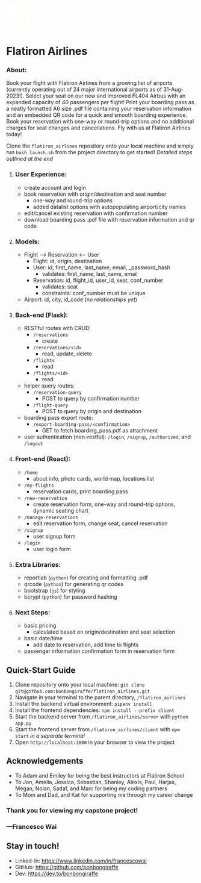 ![Flatiron Airlines Logo](./client/public/flatlines-64.ico "FL-logo") 
# Flatiron Airlines
### About: 
Book your flight with Flatiron Airlines from a growing list of airports (currently operating out of 24 major international airports as of 31-Aug-2023!). Select your seat on our new and improved FL404 Airbus with an expanded capacity of 40 passengers per flight! Print your boarding pass as a neatly formatted A6 size .pdf file containing your reservation information and an embedded QR code for a quick and smooth boarding experience. Book your reservation with one-way or round-trip options and no additional charges for seat changes and cancellations. Fly with us at Flatiron Airlines today!

Clone the `flatiron_airlines` repository onto your local machine and simply run `bash launch.sh` from the project directory to get started! *Detailed steps outlined at the end*

1. ### User Experience:
    - create account and login
    - book reservation with origin/destination and seat number
        - one-way and round-trip options
        - added datalist options with autopopulating airport/city names
    - edit/cancel existing reservation with confirmation number
    - download boarding pass .pdf file with reservation information and qr code
2. ### Models:
    - Flight —> Reservation <— User
        - Flight: id, origin, destination
        - User: id, first_name, last_name, email, _password_hash
            - validates: first_name, last_name, email
        - Reservation: id, flight_id, user_id, seat, conf_number
            - validates: seat
            - constraints: conf_number must be unique
    - Airport: id, city, id_code (*no relationships yet*)
3. ### Back-end (Flask):
    - RESTful routes with CRUD:
        - `/reservations`
            - create
        - `/reservations/<id>`
            - read, update, delete
        - `/flights` 
            - read
        - `/flights/<id>` 
            - read
    - helper query routes:
        - `/reservation-query`
            - POST to query by confirmation number
        - `/flight-query`
            - POST to query by origin and destination
    - boarding pass export route:
        - `/export-boarding-pass/<confirmation>`
            - GET to fetch boarding_pass.pdf as attachment
    - user authentication (non-restful): `/login`, `/signup`, `/authorized`, and `/logout`
4. ### Front-end (React):
    - `/home`
        - about info, photo cards, world map, locations list
    - `/my-flights`
        - reservation cards, print boarding pass
    - `/new-reservation`
        - create reservation form, one-way and round-trip options, dynamic seating chart
    - `/manage-reservations`
        - edit reservation form, change seat, cancel reservation
    - `/signup`
        - user signup form
    - `/login`
        - user login form
5. ### Extra Libraries:
    - reportlab (`python`) for creating and formatting .pdf 
    - qrcode (`python`) for generating qr codes
    - bootstrap (`js`) for styling
    - bcrypt (`python`) for password hashing
6. ### Next Steps:
    - basic pricing
        - calculated based on origin/destination and seat selection
    - basic date/time
        - add date to reservation, add time to flights
    - passenger information confirmation form in reservation form

## Quick-Start Guide
1. Clone repository onto your local machine: `git clone git@github.com:bonbongiraffe/flatiron_airlines.git`
2. Navigate in your terminal to the parent directory, `/flatiron_airlines`
3. Install the backend virtual environment: `pipenv install`
4. Install the frontend dependencies: `npm install --prefix client`
5. Start the backend server from `/flatiron_airlines/server` with `python app.py`
6. Start the frontend server from `/flatiron_airlines/client` with `npm start` *in a separate terminal*
7. Open `http://localhost:3000` in your browser to view the project

## Acknowledgements
- To Adam and Emiley for being the best instructors at Flatiron School
- To Jon, Amelia, Jessica, Sebastian, Shanley, Alexis, Paul, Harjas, Megan, Nolan, Sadaf, and Marc for being my coding partners
- To Mom and Dad, and Kat for supporting me through my career change
### Thank you for viewing my capstone project!
### —Francesco Wai
## Stay in touch!
- Linked-In: https://www.linkedin.com/in/francescowai 
- GitHub: https://github.com/bonbongiraffe
- Dev: https://dev.to/bonbongiraffe
